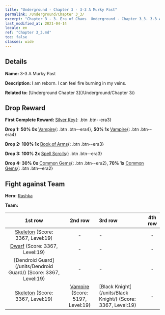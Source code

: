 ```yaml
---
title: "Underground - Chapter 3 - 3-3 A Murky Past"
permalink: /Underground/Chapter 3_3/
excerpt: "Chapter 3 - 3. Era of Chaos  Underground - Chapter 3_3. 3-3 A Murky Past"
last_modified_at: 2021-04-14
locale: en
ref: "Chapter 3_3.md"
toc: false
classes: wide
---
```


## Details

 **Name:** 3-3 A Murky Past

 **Description:** I am reborn. I can feel fire burning in my veins.

 **Related to:** [Underground Chapter 3](/Underground/Chapter 3/)

## Drop Reward

 **First Complete Reward:** [Silver Key](/Items/con_693/){: .btn .btn--era3}

 **Drop 1:** **50% 0x** [Vampire](/Items/unt_211/){: .btn .btn--era4}, **50% 1x** [Vampire](/Items/unt_211/){: .btn .btn--era4}

 **Drop 2:** **100% 1x** [Book of Arms](/Items/mat_18/){: .btn .btn--era3}

 **Drop 3:** **100% 2x** [Spell Scrolls](/Items/con_694/){: .btn .btn--era3}

 **Drop 4:** **30% 0x** [Common Gems](/Items/mat_10/){: .btn .btn--era2}, **70% 1x** [Common Gems](/Items/mat_10/){: .btn .btn--era2}


## Fight against Team
 **Hero:** [Rashka](/heroes/Rashka/)

 **Team:**


  | 1st row | 2nd row | 3rd row | 4th row |
  |:----:|:----:|:----|:----:|
  | [Skeleton](/units/Skeleton/) (Score: 3367, Level:19)  | - | - | - |
  | [Dwarf](/units/Dwarf/) (Score: 3367, Level:19)  | - | - | - |
  | [Dendroid Guard](/units/Dendroid Guard/) (Score: 3367, Level:19)  | - | - | - |
  | [Skeleton](/units/Skeleton/) (Score: 3367, Level:19)  | [Vampire](/units/Vampire/) (Score: 5197, Level:19)  | [Black Knight](/units/Black Knight/) (Score: 3367, Level:19)  | - |


